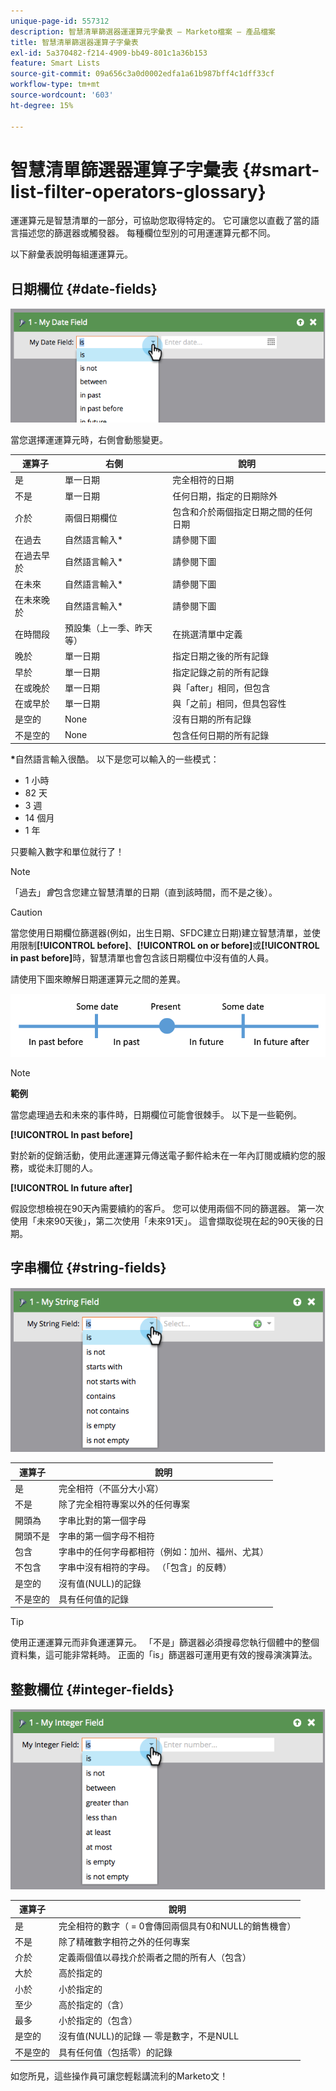 ```yaml
---
unique-page-id: 557312
description: 智慧清單篩選器運運算元字彙表 — Marketo檔案 — 產品檔案
title: 智慧清單篩選器運算子字彙表
exl-id: 5a370482-f214-4909-bb49-801c1a36b153
feature: Smart Lists
source-git-commit: 09a656c3a0d0002edfa1a61b987bff4c1dff33cf
workflow-type: tm+mt
source-wordcount: '603'
ht-degree: 15%

---
```


# 智慧清單篩選器運算子字彙表 {#smart-list-filter-operators-glossary}

運運算元是智慧清單的一部分，可協助您取得特定的。 它可讓您以直截了當的語言描述您的篩選器或觸發器。 每種欄位型別的可用運運算元都不同。

以下辭彙表說明每組運運算元。

## 日期欄位 {#date-fields}

![](assets/smart-list-filter-operators-glossary-1.png)

當您選擇運運算元時，右側會動態變更。

<table><thead>
  <tr>
    <th>運算子</th>
    <th>右側</th>
    <th>說明</th>
  </tr></thead>
<tbody>
  <tr>
    <td>是</td>
    <td>單一日期</td>
    <td>完全相符的日期</td>
  </tr>
  <tr>
    <td>不是</td>
    <td>單一日期</td>
    <td>任何日期，指定的日期除外</td>
  </tr>
  <tr>
    <td>介於</td>
    <td>兩個日期欄位</td>
    <td>包含和介於兩個指定日期之間的任何日期</td>
  </tr>
  <tr>
    <td>在過去</td>
    <td>自然語言輸入*</td>
    <td>請參閱下圖</td>
  </tr>
  <tr>
    <td>在過去早於</td>
    <td>自然語言輸入*</td>
    <td>請參閱下圖</td>
  </tr>
  <tr>
    <td>在未來</td>
    <td>自然語言輸入*</td>
    <td>請參閱下圖</td>
  </tr>
  <tr>
    <td>在未來晚於</td>
    <td>自然語言輸入*</td>
    <td>請參閱下圖</td>
  </tr>
  <tr>
    <td>在時間段</td>
    <td>預設集（上一季、昨天等）</td>
    <td>在挑選清單中定義</td>
  </tr>
  <tr>
    <td>晚於</td>
    <td>單一日期</td>
    <td>指定日期之後的所有記錄</td>
  </tr>
  <tr>
    <td>早於</td>
    <td>單一日期</td>
    <td>指定記錄之前的所有記錄</td>
  </tr>
  <tr>
    <td>在或晚於</td>
    <td>單一日期</td>
    <td>與「after」相同，但包含</td>
  </tr>
  <tr>
    <td>在或早於</td>
    <td>單一日期</td>
    <td>與「之前」相同，但具包容性</td>
  </tr>
  <tr>
    <td>是空的</td>
    <td>None</td>
    <td>沒有日期的所有記錄</td>
  </tr>
  <tr>
    <td>不是空的</td>
    <td>None</td>
    <td>包含任何日期的所有記錄</td>
  </tr>
</tbody></table>

**&#42;**&#x200B;自然語言輸入很酷。 以下是您可以輸入的一些模式：

* 1 小時
* 82 天
* 3 週
* 14 個月
* 1 年

只要輸入數字和單位就行了！

>[!NOTE]
>
>「過去」_會_&#x200B;包含您建立智慧清單的日期（直到該時間，而不是之後）。

>[!CAUTION]
>
>當您使用日期欄位篩選器(例如，出生日期、SFDC建立日期)建立智慧清單，並使用限制&#x200B;**[!UICONTROL before]**、**[!UICONTROL on or before]**&#x200B;或&#x200B;**[!UICONTROL in past before]**&#x200B;時，智慧清單也會包含該日期欄位中沒有值的人員。

請使用下圖來瞭解日期運運算元之間的差異。

![](assets/smart-list-filter-operators-glossary-2.png)

>[!NOTE]
>
>**範例**
>
>當您處理過去和未來的事件時，日期欄位可能會很棘手。 以下是一些範例。
>
>**[!UICONTROL In past before]**
>
>對於新的促銷活動，使用此運運算元傳送電子郵件給未在一年內訂閱或續約您的服務，或從未訂閱的人。
>
>**[!UICONTROL In future after]**
>
>假設您想檢視在90天內需要續約的客戶。 您可以使用兩個不同的篩選器。 第一次使用「未來90天後」，第二次使用「未來91天」。 這會擷取從現在起的90天後的日期。

## 字串欄位 {#string-fields}

![](assets/smart-list-filter-operators-glossary-3.png)

<table><thead>
  <tr>
    <th>運算子</th>
    <th>說明</th>
  </tr></thead>
<tbody>
  <tr>
    <td>是</td>
    <td>完全相符（不區分大小寫）</td>
  </tr>
  <tr>
    <td>不是</td>
    <td>除了完全相符專案以外的任何專案</td>
  </tr>
  <tr>
    <td>開頭為</td>
    <td>字串比對的第一個字母</td>
  </tr>
  <tr>
    <td>開頭不是</td>
    <td>字串的第一個字母不相符</td>
  </tr>
  <tr>
    <td>包含</td>
    <td>字串中的任何字母都相符（例如：加州、福州、尤其）</td>
  </tr>
  <tr>
    <td>不包含</td>
    <td>字串中沒有相符的字母。 （「包含」的反轉）</td>
  </tr>
  <tr>
    <td>是空的</td>
    <td>沒有值(NULL)的記錄</td>
  </tr>
  <tr>
    <td>不是空的</td>
    <td>具有任何值的記錄</td>
  </tr>
</tbody>
</table>

>[!TIP]
>
>使用正運運算元而非負運運算元。 「不是」篩選器必須搜尋您執行個體中的整個資料集，這可能非常耗時。 正面的「is」篩選器可運用更有效的搜尋演演算法。

## 整數欄位 {#integer-fields}

![](assets/smart-list-filter-operators-glossary-4.png)

<table><thead>
  <tr>
    <th>運算子</th>
    <th>說明</th>
  </tr></thead>
<tbody>
  <tr>
    <td>是</td>
    <td>完全相符的數字（ = 0會傳回兩個具有0和NULL的銷售機會）</td>
  </tr>
  <tr>
    <td>不是</td>
    <td>除了精確數字相符之外的任何專案</td>
  </tr>
  <tr>
    <td>介於</td>
    <td>定義兩個值以尋找介於兩者之間的所有人（包含）</td>
  </tr>
  <tr>
    <td>大於</td>
    <td>高於指定的</td>
  </tr>
  <tr>
    <td>小於</td>
    <td>小於指定的</td>
  </tr>
  <tr>
    <td>至少</td>
    <td>高於指定的（含）</td>
  </tr>
  <tr>
    <td>最多</td>
    <td>小於指定的（包含）</td>
  </tr>
  <tr>
    <td>是空的</td>
    <td>沒有值(NULL)的記錄 — 零是數字，不是NULL</td>
  </tr>
  <tr>
    <td>不是空的</td>
    <td>具有任何值（包括零）的記錄</td>
  </tr>
</tbody>
</table>

如您所見，這些操作員可讓您輕鬆講流利的Marketo文！
